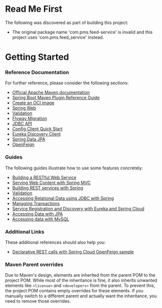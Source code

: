 # Read Me First
The following was discovered as part of building this project:

* The original package name 'com.pms.feed-service' is invalid and this project uses 'com.pms.feed_service' instead.

# Getting Started

### Reference Documentation
For further reference, please consider the following sections:

* [Official Apache Maven documentation](https://maven.apache.org/guides/index.html)
* [Spring Boot Maven Plugin Reference Guide](https://docs.spring.io/spring-boot/docs/3.2.7/maven-plugin/reference/html/)
* [Create an OCI image](https://docs.spring.io/spring-boot/docs/3.2.7/maven-plugin/reference/html/#build-image)
* [Spring Web](https://docs.spring.io/spring-boot/docs/3.2.7/reference/htmlsingle/index.html#web)
* [Validation](https://docs.spring.io/spring-boot/docs/3.2.7/reference/htmlsingle/index.html#io.validation)
* [Flyway Migration](https://docs.spring.io/spring-boot/docs/3.2.7/reference/htmlsingle/index.html#howto.data-initialization.migration-tool.flyway)
* [JDBC API](https://docs.spring.io/spring-boot/docs/3.2.7/reference/htmlsingle/index.html#data.sql)
* [Config Client Quick Start](https://docs.spring.io/spring-cloud-config/docs/current/reference/html/#_client_side_usage)
* [Eureka Discovery Client](https://docs.spring.io/spring-cloud-netflix/docs/current/reference/html/#service-discovery-eureka-clients)
* [Spring Data JPA](https://docs.spring.io/spring-boot/docs/3.2.7/reference/htmlsingle/index.html#data.sql.jpa-and-spring-data)
* [OpenFeign](https://docs.spring.io/spring-cloud-openfeign/docs/current/reference/html/)

### Guides
The following guides illustrate how to use some features concretely:

* [Building a RESTful Web Service](https://spring.io/guides/gs/rest-service/)
* [Serving Web Content with Spring MVC](https://spring.io/guides/gs/serving-web-content/)
* [Building REST services with Spring](https://spring.io/guides/tutorials/rest/)
* [Validation](https://spring.io/guides/gs/validating-form-input/)
* [Accessing Relational Data using JDBC with Spring](https://spring.io/guides/gs/relational-data-access/)
* [Managing Transactions](https://spring.io/guides/gs/managing-transactions/)
* [Service Registration and Discovery with Eureka and Spring Cloud](https://spring.io/guides/gs/service-registration-and-discovery/)
* [Accessing Data with JPA](https://spring.io/guides/gs/accessing-data-jpa/)
* [Accessing data with MySQL](https://spring.io/guides/gs/accessing-data-mysql/)

### Additional Links
These additional references should also help you:

* [Declarative REST calls with Spring Cloud OpenFeign sample](https://github.com/spring-cloud-samples/feign-eureka)

### Maven Parent overrides

Due to Maven's design, elements are inherited from the parent POM to the project POM.
While most of the inheritance is fine, it also inherits unwanted elements like `<license>` and `<developers>` from the parent.
To prevent this, the project POM contains empty overrides for these elements.
If you manually switch to a different parent and actually want the inheritance, you need to remove those overrides.

